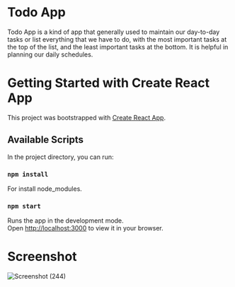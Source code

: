 # Todo App

Todo App is a kind of app that generally used to maintain our day-to-day tasks or list everything that we have to do, with the most important tasks at the top of the list, and the least important tasks at the bottom. It is helpful in planning our daily schedules.

# Getting Started with Create React App

This project was bootstrapped with [Create React App](https://github.com/facebook/create-react-app).

## Available Scripts

In the project directory, you can run:

### `npm install`

For install node_modules.

### `npm start`

Runs the app in the development mode.\
Open [http://localhost:3000](http://localhost:3000) to view it in your browser.

# Screenshot

![Screenshot (244)](https://user-images.githubusercontent.com/97297260/162754413-ec92c81b-0968-409a-b727-cd29edd85f47.png)
